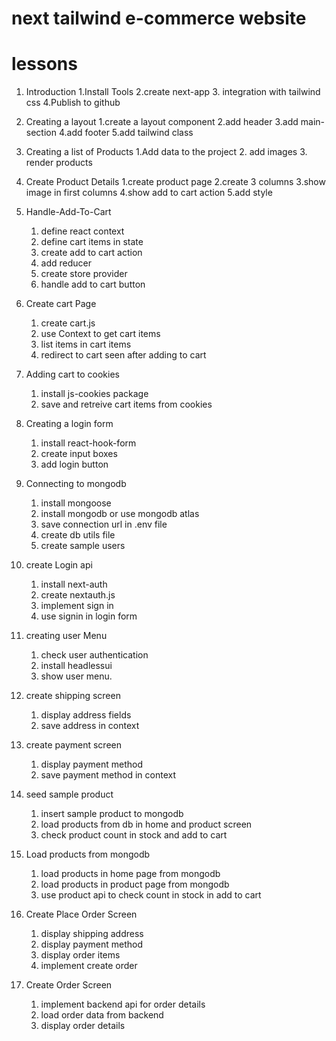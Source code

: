 # next tailwind e-commerce website

# lessons

1. Introduction
   1.Install Tools
   2.create next-app 3. integration with tailwind css
   4.Publish to github
2. Creating a layout
   1.create a layout component
   2.add header
   3.add main-section
   4.add footer
   5.add tailwind class
3. Creating a list of Products
   1.Add data to the project 2. add images 3. render products
4. Create Product Details
   1.create product page
   2.create 3 columns
   3.show image in first columns
   4.show add to cart action
   5.add style
5. Handle-Add-To-Cart
   1. define react context
   2. define cart items in state
   3. create add to cart action
   4. add reducer
   5. create store provider
   6. handle add to cart button
6. Create cart Page
   1. create cart.js
   2. use Context to get cart items
   3. list items in cart items
   4. redirect to cart seen after adding to cart
7. Adding cart to cookies
   1. install js-cookies package
   2. save and retreive cart items from cookies
8. Creating a login form
   1. install react-hook-form
   2. create input boxes
   3. add login button
9. Connecting to mongodb
   1. install mongoose
   2. install mongodb or use mongodb atlas
   3. save connection url in .env file
   4. create db utils file
   5. create sample users
10. create Login api
    1. install next-auth
    2. create nextauth.js
    3. implement sign in
    4. use signin in login form
11. creating user Menu
    1. check user authentication
    2. install headlessui
    3. show user menu.
12. create shipping screen
    1. display address fields
    2. save address in context
13. create payment screen
    1. display payment method
    2. save payment method in context
14. seed sample product
    1. insert sample product to mongodb
    2. load products from db in home and product screen
    3. check product count in stock and add to cart
15. Load products from mongodb
    1. load products in home page from mongodb
    2. load products in product page from mongodb
    3. use product api to check count in stock in add to cart
16. Create Place Order Screen

    1. display shipping address
    2. display payment method
    3. display order items
    4. implement create order

17. Create Order Screen
    1. implement backend api for order details
    2. load order data from backend
    3. display order details
